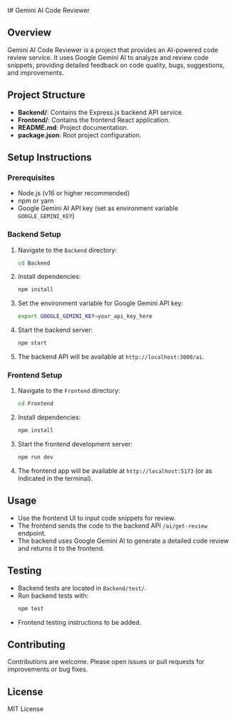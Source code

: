 t# Gemini AI Code Reviewer

## Overview
Gemini AI Code Reviewer is a project that provides an AI-powered code review service. It uses Google Gemini AI to analyze and review code snippets, providing detailed feedback on code quality, bugs, suggestions, and improvements.

## Project Structure
- **Backend/**: Contains the Express.js backend API service.
- **Frontend/**: Contains the frontend React application.
- **README.md**: Project documentation.
- **package.json**: Root project configuration.

## Setup Instructions

### Prerequisites
- Node.js (v16 or higher recommended)
- npm or yarn
- Google Gemini AI API key (set as environment variable `GOOGLE_GEMINI_KEY`)

### Backend Setup
1. Navigate to the `Backend` directory:
   ```bash
   cd Backend
   ```
2. Install dependencies:
   ```bash
   npm install
   ```
3. Set the environment variable for Google Gemini API key:
   ```bash
   export GOOGLE_GEMINI_KEY=your_api_key_here
   ```
4. Start the backend server:
   ```bash
   npm start
   ```
5. The backend API will be available at `http://localhost:3000/ai`.

### Frontend Setup
1. Navigate to the `Frontend` directory:
   ```bash
   cd Frontend
   ```
2. Install dependencies:
   ```bash
   npm install
   ```
3. Start the frontend development server:
   ```bash
   npm run dev
   ```
4. The frontend app will be available at `http://localhost:5173` (or as indicated in the terminal).

## Usage
- Use the frontend UI to input code snippets for review.
- The frontend sends the code to the backend API `/ai/get-review` endpoint.
- The backend uses Google Gemini AI to generate a detailed code review and returns it to the frontend.

## Testing
- Backend tests are located in `Backend/test/`.
- Run backend tests with:
  ```bash
  npm test
  ```
- Frontend testing instructions to be added.

## Contributing
Contributions are welcome. Please open issues or pull requests for improvements or bug fixes.

## License
MIT License
